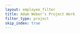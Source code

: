 ```yaml
---
layout: employee_filter
title: Adam Weber’s Project Work
filter_type: project
skip_index: true
---
```

